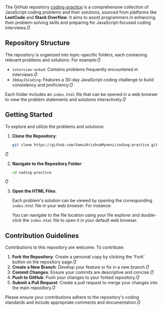 The GitHub repository [coding-practice](https://github.com/VamsiKrishnaMyneni/coding-practice) is a comprehensive collection of JavaScript coding problems and their solutions, sourced from platforms like **LeetCode** and **Stack Overflow**. It aims to assist programmers in enhancing their problem-solving skills and preparing for JavaScript-focused coding interviews.

## Repository Structure

The repository is organized into topic-specific folders, each containing relevant problems and solutions. For example:

- `interview-asked`: Contains problems frequently encountered in interviews.
- `30dayJSCoding`: Features a 30-day JavaScript coding challenge to build consistency and proficiency.

Each folder includes an `index.html` file that can be opened in a web browser to view the problem statements and solutions interactively.

## Getting Started

To explore and utilize the problems and solutions:

1. **Clone the Repository**:

   ```bash
   git clone https://github.com/VamsiKrishnaMyneni/coding-practice.git
   ```


2. **Navigate to the Repository Folder**:

   ```bash
   cd coding-practice
   ```


3. **Open the HTML Files**:

   Each problem's solution can be viewed by opening the corresponding `index.html` file in your web browser. For instance:

   You can navigate to the file location using your file explorer and double-click the `index.html` file to open it in your default web browser.

## Contribution Guidelines

Contributions to this repository are welcome. To contribute:

1. **Fork the Repository**: Create a personal copy by clicking the 'Fork' button on the repository page.
2. **Create a New Branch**: Develop your feature or fix in a new branch.
3. **Commit Changes**: Ensure your commits are descriptive and concise.
4. **Push to GitHub**: Push your changes to your forked repository.
5. **Submit a Pull Request**: Create a pull request to merge your changes into the main repository.

Please ensure your contributions adhere to the repository's coding standards and include appropriate comments and documentation.

 
